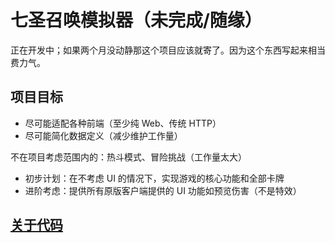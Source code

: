 # 七圣召唤模拟器（未完成/随缘）

正在开发中；如果两个月没动静那这个项目应该就寄了。因为这个东西写起来相当费力气。

## 项目目标

- 尽可能适配各种前端（至少纯 Web、传统 HTTP）
- 尽可能简化数据定义（减少维护工作量）

不在项目考虑范围内的：热斗模式、冒险挑战（工作量太大）

- 初步计划：在不考虑 UI 的情况下，实现游戏的核心功能和全部卡牌
- 进阶考虑：提供所有原版客户端提供的 UI 功能如预览伤害（不是特效）

## [关于代码](./docs/develop/)
